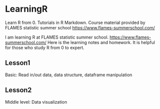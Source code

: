 # LearningR
Learn R from 0. Tutorials in R Markdown. Course material provided by FLAMES statistic summer school https://www.flames-summerschool.com/

I am learning R at FLAMES statistic summer school. https://www.flames-summerschool.com/
Here is the learning notes and homework.
It is helpful for those who study R from 0 to expert.

## Lesson1
Basic: Read in/out data, data structure, dataframe manipulation

## Lesson2
Middle level: Data visualization 
